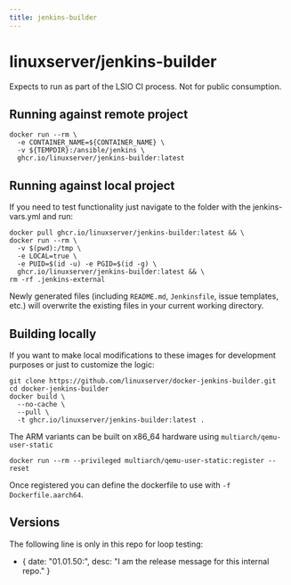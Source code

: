 ```yaml
---
title: jenkins-builder
---
```

<!-- DO NOT EDIT THIS FILE MANUALLY  -->
<!-- Please read the https://github.com/linuxserver/docker-jenkins-builder/blob/master/.github/CONTRIBUTING.md -->

# linuxserver/jenkins-builder

Expects to run as part of the LSIO CI process. Not for public consumption.

## Running against remote project

```shell
docker run --rm \
  -e CONTAINER_NAME=${CONTAINER_NAME} \
  -v ${TEMPDIR}:/ansible/jenkins \
  ghcr.io/linuxserver/jenkins-builder:latest
```

## Running against local project

If you need to test functionality just navigate to the folder with the jenkins-vars.yml and run:

```shell
docker pull ghcr.io/linuxserver/jenkins-builder:latest && \
docker run --rm \
  -v $(pwd):/tmp \
  -e LOCAL=true \
  -e PUID=$(id -u) -e PGID=$(id -g) \
  ghcr.io/linuxserver/jenkins-builder:latest && \
rm -rf .jenkins-external
```

Newly generated files (including `README.md`, `Jenkinsfile`, issue templates, etc.) will overwrite the existing files in your current working directory.

## Building locally

If you want to make local modifications to these images for development purposes or just to customize the logic:

```shell
git clone https://github.com/linuxserver/docker-jenkins-builder.git
cd docker-jenkins-builder
docker build \
  --no-cache \
  --pull \
  -t ghcr.io/linuxserver/jenkins-builder:latest .
```

The ARM variants can be built on x86_64 hardware using `multiarch/qemu-user-static`

```shell
docker run --rm --privileged multiarch/qemu-user-static:register --reset
```

Once registered you can define the dockerfile to use with `-f Dockerfile.aarch64`.

## Versions

The following line is only in this repo for loop testing:

- { date: "01.01.50:", desc: "I am the release message for this internal repo." }
